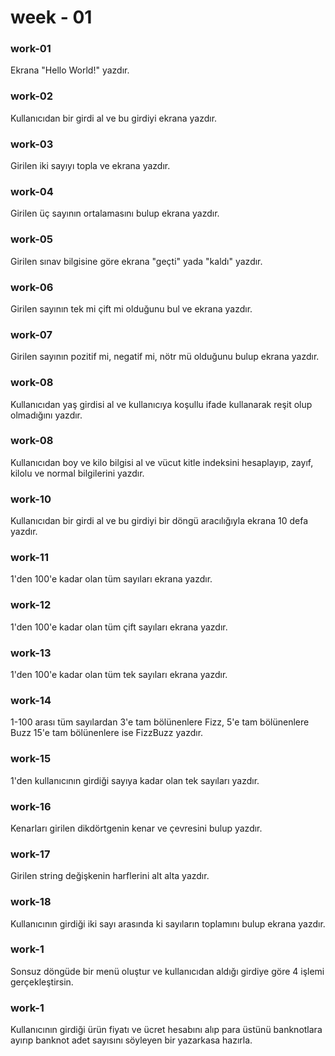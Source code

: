 week - 01
=======
### work-01
Ekrana "Hello World!" yazdır.
### work-02
Kullanıcıdan bir girdi al ve bu girdiyi ekrana yazdır.
### work-03
Girilen iki sayıyı topla ve ekrana yazdır.
### work-04
Girilen üç sayının ortalamasını bulup ekrana yazdır.
### work-05
Girilen sınav bilgisine göre ekrana "geçti" yada "kaldı" yazdır.
### work-06
Girilen sayının tek mi çift mi olduğunu bul ve ekrana yazdır.
### work-07
Girilen sayının pozitif mi, negatif mi, nötr mü olduğunu bulup ekrana yazdır.
### work-08
Kullanıcıdan yaş girdisi al ve kullanıcıya koşullu ifade kullanarak reşit olup olmadığını yazdır.
### work-08
Kullanıcıdan boy ve kilo bilgisi al ve vücut kitle indeksini hesaplayıp, zayıf, kilolu ve normal bilgilerini yazdır.
### work-10
Kullanıcıdan bir girdi al ve bu girdiyi bir döngü aracılığıyla ekrana 10 defa yazdır.
### work-11
1'den 100'e kadar olan tüm sayıları ekrana yazdır.
### work-12
1'den 100'e kadar olan tüm çift sayıları ekrana yazdır.
### work-13
1'den 100'e kadar olan tüm tek sayıları ekrana yazdır.
### work-14
1-100 arası tüm sayılardan 3'e tam bölünenlere Fizz, 5'e tam bölünenlere Buzz 15'e tam bölünenlere ise FizzBuzz yazdır.
### work-15
1'den kullanıcının girdiği sayıya kadar olan tek sayıları yazdır.
### work-16
Kenarları girilen dikdörtgenin kenar ve çevresini bulup yazdır.
### work-17
Girilen string değişkenin harflerini alt alta yazdır.
### work-18
Kullanıcının girdiği iki sayı arasında ki sayıların toplamını bulup ekrana yazdır.
### work-1
Sonsuz döngüde bir menü oluştur ve kullanıcıdan aldığı girdiye göre 4 işlemi gerçekleştirsin.
### work-1
Kullanıcının girdiği ürün fiyatı ve ücret hesabını alıp para üstünü banknotlara ayırıp banknot adet sayısını söyleyen bir yazarkasa hazırla.

